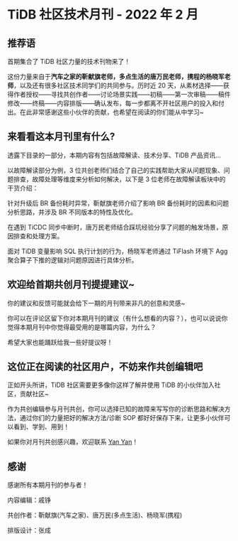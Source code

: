 # TiDB 社区技术月刊 - 2022 年 2 月

## 推荐语

首期集合了 TiDB 社区力量的技术刊物来了！

这份力量来自于**汽车之家的靳献旗老师，多点生活的唐万民老师，携程的杨晓军老师**，以及还有很多社区技术同学们的共同参与。历时近 20 天，从素材选择——获得作者授权——寻找共创作者——讨论场景实践——初稿——第一次审稿——稿件修改——终稿——内容排版——确认发布，每一步都离不开社区用户的投入和付出。在此非常感谢这些小伙伴的贡献，也希望在阅读的你们能从中学习\~



## 来看看这本月刊里有什么?

透露下目录的一部分，本期内容有包括故障解读、技术分享、TiDB 产品资讯...

以故障解读部分为例，3 位共创老师们结合了自己的实践帮助大家从问题现象、问题排查，故障处理等维度来分析如何解决，以下是 3 位老师在故障解读板块中的干货介绍：

针对升级后 BR 备份耗时异常，靳献旗老师介绍了影响 BR 备份耗时的因素和问题分析思路，并涉及 BR 不同版本的特性及优化。

在遇到 TiCDC 同步中断时，唐万民老师结合踩坑经验分享了问题的触发场景，原因排查和处理方案。

面对 TiDB 变量影响 SQL 执行计划的行为，杨晓军老师通过 TiFlash 环境下 Agg 聚合算子下推的逻辑对问题原因进行具体分析。


## 欢迎给首期共创月刊提提建议\~

你的建议和反馈可能就会给下一期的月刊带来非凡的创意和灵感\~

你可以在评论区留下你对本期月刊的建议（有什么想看的内容？），也可以说说你觉得本期月刊中你觉得最受用的是哪篇内容，为什么？

希望大家也能踊跃给我一些好提议呀！

## 这位正在阅读的社区用户，不妨来作共创编辑吧

正如开头所讲，TiDB 社区需要更多像你这样了解并使用 TiDB 的小伙伴加入社区，贡献社区\~

作为共创编辑参与月刊共创，你可以选择已知的故障来写写你的诊断思路和解决方法，通过你们的力量把好的解决方法/诊断 SOP 都好好保存下来，让更多小伙伴可以看到、学到、用到！

如果你对月刊共创感兴趣，欢迎联系 [Yan Yan](https://asktug.com/u/yy%E7%A4%BE%E5%8C%BA%E5%B0%8F%E5%B8%AE%E6%89%8B/summary)！

## 感谢

感谢所有本期月刊的参与者！

内容编辑：戚铮 

共创作者：靳献旗(汽车之家)、唐万民(多点生活)、杨晓军(携程) 

排版设计：张成